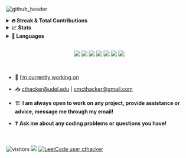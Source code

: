 ![github_header](https://github.com/cthacker-udel/cthacker-udel/assets/70614147/11bca77b-3c1c-4962-9977-4a81c178f69c)

<details>
  <summary><b>🔥 Streak & Total Contributions</b></summary>
  <p align="center">
    <a href="https://git.io/steak-stats"><img src="https://github-readme-streak-stats.herokuapp.com/?user=cthacker-udel&theme=dark" /></a>
  </p>
</details>

<details>
  <summary><b>📈 Stats</b></summary>
  <p align="center">
    <a href="https://github-readme-stats.vercel.app/api?username=cthacker-udel&theme=github_dark&count_private=true&show_icons=true&include_all_commits=true"><img src="https://github-readme-stats.vercel.app/api?username=cthacker-udel&theme=github_dark&count_private=true&show_icons=true&include_all_commits=true" /></a>
  </p>
</details>

<details>
  <summary><b>🌱 Languages</b></summary>
  <p align="center">
  <img src="https://github-readme-stats.vercel.app/api/top-langs/?username=cthacker-udel&langs_count=10&layout=donut&exclude_repo=Python-Canvas-API-Wrapper,discord_bot_python,Python-Soundcloud-Wrapper,Python-Slack-API,Python-WebScraper,Python-Reddit-API,Python-Gmail-API-Wrapper,Python-Discord-API,walgreens-python-api,Spotify-API">
  </p>
</details>

<br>

<p align="center">
  <a href="https://codeforces.com/profile/dalizardking" style="text-decoration: none">
    <img src="https://img.shields.io/badge/Codeforces-445f9d?style=for-the-badge&logo=Codeforces&logoColor=white">
  </a>
  <a href="https://www.codewars.com/users/cthacker-udel" style="text-decoration: none">
    <img src="https://img.shields.io/badge/Codewars-B1361E?style=for-the-badge&logo=Codewars&logoColor=white">
  </a>
  <a href="https://www.hackerrank.com/cthacker?hr_r=1" style="text-decoration: none">
    <img src="https://img.shields.io/badge/-Hackerrank-2EC866?style=for-the-badge&logo=HackerRank&logoColor=white">
  </a>
  <a href="https://www.kaggle.com/cameronthacker" style="text-decoration: none">
    <img src="https://img.shields.io/badge/Kaggle-20BEFF?style=for-the-badge&logo=Kaggle&logoColor=white">
  </a>
  <a href="https://leetcode.com/cthacker/" style="text-decoration: none">
    <img src="https://img.shields.io/badge/-LeetCode-FFA116?style=for-the-badge&logo=LeetCode&logoColor=black">
  </a>
  <a href="https://www.linkedin.com/in/cameron-thacker/" style="text-decoration: none">
    <img src="https://img.shields.io/badge/LinkedIn-0077B5?style=for-the-badge&logo=linkedin&logoColor=white">
  </a>
  <a href="https://linktr.ee/cthacker" style="text-decoration: none">
    <img src="https://img.shields.io/badge/linktree-39E09B?style=for-the-badge&logo=linktree&logoColor=white">
  </a>
</p>

<br >

- 🔨 [I’m currently working on](https://github.com/cthacker-udel?tab=repositories&q=&type=&language=&sort=)

- 📥 cthacker@udel.edu | cmcthacker@gmail.com

- 🏗️ **I am always open to work on any project, provide assistance or advice, message me through my email!**

- ❓ **Ask me about any coding problems or questions you have!**

<br >

![visitors](https://visitor-badge.glitch.me/badge?page_id=page.id&left_color=green&right_color=red)
![](https://www.codewars.com/users/cthacker-udel/badges/micro)
[![LeetCode user cthacker](https://img.shields.io/badge/dynamic/json?style=flat&labelColor=black&color=%23ffa116&label=Solved&query=solvedOverTotal&url=https%3A%2F%2Fleetcode-badge.vercel.app%2Fapi%2Fusers%2Fcthacker&logo=leetcode&logoColor=yellow)](https://leetcode.com/cthacker/)
